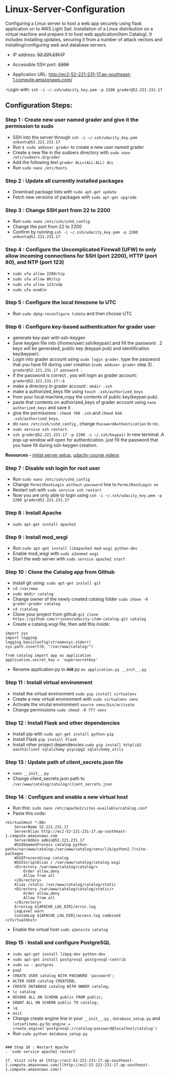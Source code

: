# Linux-Server-Configuration

Configuring a Linux server to host a web app securely using flask application on to AWS Light Sail. Installation of a Linux distribution on a virtual machine and prepare it to host web application(Item Catalog). It includes installing updates, securing it from a number of attack vectors and installing/configuring web and database servers.

- IP address: ~~52.221.231.17~~

- Accessible SSH port: ~~2200~~

- Application URL: http://ec2-52-221-231-17.ap-southeast-1.compute.amazonaws.com/

-Login with: `ssh -i ~/.ssh/udacity_key.pem -p 2200 grader@52.221.231.17`

## Configuration Steps:
### Step 1 : Create new user named grader and give it the permission to sudo

  - SSH into the server through `ssh -i ~/.ssh/udacity_key.pem unbuntu@52.221.231.17`
  - Run `$ sudo adduser grader` to create a new user named grader
  - Create a new file in the sudoers directory with `sudo nano /etc/sudoers.d/grader`
  - Add the following text `grader ALL=(ALL:ALL) ALL`
  - Run `sudo nano /etc/hosts`
   
### Step 2 : Update all currently installed packages
  - Download package lists with `sudo apt-get update`
  - Fetch new versions of packages with `sudo apt-get upgrade`

### Step 3 : Change SSH port from 22 to 2200
  - Run `sudo nano /etc/ssh/sshd_config`
  - Change the port from 22 to 2200
  - Confirm by running `ssh -i ~/.ssh/udacity_key.pem -p 2200 unbuntu@52.221.231.17`
  
### Step 4 : Configure the Uncomplicated Firewall (UFW) to only allow incoming connections for SSH (port 2200), HTTP (port 80), and NTP (port 123)
  - `sudo ufw allow 2200/tcp`
  - `sudo ufw allow 80/tcp`
  - `sudo ufw allow 123/udp`
  - `sudo ufw enable`
  
### Step 5 : Configure the local timezone to UTC
  - Run `sudo dpkg-reconfigure tzdata` and then choose UTC
 
### Step 6 : Configure key-based authentication for grader user
  - generate key-pair with ssh-keygen
  - Save keygen file into (/home/user/.ssh/keypair).and fill the password . 2 keys will be generated,  public key (keypair.pub) and       identification key(keypair).
  - Login into grader account using `sudo login grader`.  type the password that you have fill during user creation
    (`sudo adduser grader` step 3) .
    `grader@52.221.231.17 password :`
  - if the password is correct , you will login as grader account:
     `grader@52.221.231.17:~$`
  - make a directory in grader account : `mkdir .ssh`
  - make a authorized_keys file using `touch .ssh/authorized_keys`
  - from your local machine,copy the contents of public key(keypair.pub).
  - paste that contents on authorized_keys of grader account using `nano authorized_keys` and save it .
  - give the permissions : `chmod 700 .ssh`    and `chmod 644 .ssh/authorized_keys`.
  - do `nano /etc/ssh/sshd_config` , change `PasswordAuthentication` to  no .
  - `sudo service ssh restart`.
  -  `ssh grader@52.221.231.17 -p 2200 -i ~/.ssh/keypair` in new terminal .A pop-up window will open for authentication. just fill the      password that    you have fill during ssh-keygen creation.

  **Resources -** [initial server setup](https://www.digitalocean.com/community/tutorials/initial-server-setup-with-ubuntu-14-04),      [udacity course videos](https://classroom.udacity.com/nanodegrees/nd004/parts/00413454014/modules/357367901175461/lessons/4331066009/concepts/48010894750923#)

### Step 7 : Disable ssh login for root user
  - Run `sudo nano /etc/ssh/sshd_config`
  - Change `PermitRootLogin without-password` line to `PermitRootLogin no`
  - Restart ssh with `sudo service ssh restart`
  - Now you are only able to login using `ssh -i ~/.ssh/udacity_key.pem -p 2200 grader@52.221.231.17`
 
### Step 8 : Install Apache
  - `sudo apt-get install apache2`

### Step 9 : Install mod_wsgi
  - Run `sudo apt-get install libapache2-mod-wsgi python-dev`
  - Enable mod_wsgi with `sudo a2enmod wsgi`
  - Start the web server with `sudo service apache2 start`

  
### Step 10 : Clone the Catalog app from Github
  - Install git using: `sudo apt-get install git`
  - `cd /var/www`
  - `sudo mkdir catalog`
  - Change owner of the newly created catalog folder `sudo chown -R grader:grader catalog`
  - `cd /catalog`
  - Clone your project from github `git clone https://github.com/rrjoson/udacity-item-catalog.git catalog`
  - Create a catalog.wsgi file, then add this inside:
  ```
  import sys
  import logging
  logging.basicConfig(stream=sys.stderr)
  sys.path.insert(0, "/var/www/catalog/")
  
  from catalog import app as application
  application.secret_key = 'supersecretkey'
  ```
  - Rename application.py to __init__.py `mv application.py __init__.py`
  
### Step 11 : Install virtual environment
  - Install the virtual environment `sudo pip install virtualenv`
  - Create a new virtual environment with `sudo virtualenv venv`
  - Activate the virutal environment `source venv/bin/activate`
  - Change permissions `sudo chmod -R 777 venv`

### Step 12 : Install Flask and other dependencies
  - Install pip with `sudo apt-get install python-pip`
  - Install Flask `pip install Flask`
  - Install other project dependencies `sudo pip install httplib2 oauth2client sqlalchemy psycopg2 sqlalchemy_utils`

### Step 13 : Update path of client_secrets.json file
  - `nano __init__.py`
  - Change client_secrets.json path to `/var/www/catalog/catalog/client_secrets.json`
  
### Step 14 : Configure and enable a new virtual host
  - Run this: `sudo nano /etc/apache2/sites-available/catalog.conf`
  - Paste this code: 
  ```
  <VirtualHost *:80>
      ServerName 52.221.231.17
      ServerAlias http://ec2-52-221-231-17.ap-southeast-1.compute.amazonaws.com
      ServerAdmin admin@52.221.231.17
      WSGIDaemonProcess catalog python-path=/var/www/catalog:/var/www/catalog/venv/lib/python2.7/site-packages
      WSGIProcessGroup catalog
      WSGIScriptAlias / /var/www/catalog/catalog.wsgi
      <Directory /var/www/catalog/catalog/>
          Order allow,deny
          Allow from all
      </Directory>
      Alias /static /var/www/catalog/catalog/static
      <Directory /var/www/catalog/catalog/static/>
          Order allow,deny
          Allow from all
      </Directory>
      ErrorLog ${APACHE_LOG_DIR}/error.log
      LogLevel warn
      CustomLog ${APACHE_LOG_DIR}/access.log combined
  </VirtualHost>
  ```
  - Enable the virtual host `sudo a2ensite catalog`

### Step 15 : Install and configure PostgreSQL
  - `sudo apt-get install libpq-dev python-dev`
  - `sudo apt-get install postgresql postgresql-contrib`
  - `sudo su - postgres`
  - `psql`
  - `CREATE USER catalog WITH PASSWORD 'password';`
  - `ALTER USER catalog CREATEDB;`
  - `CREATE DATABASE catalog WITH OWNER catalog;`
  - `\c catalog`
  - `REVOKE ALL ON SCHEMA public FROM public;`
  - `GRANT ALL ON SCHEMA public TO catalog;`
  - `\q`
  - `exit`
  - Change create engine line in your `__init__.py` , `database_setup.py` and `lotsofitems.py` to: 
  `engine = create_engine('postgresql://catalog:password@localhost/catalog')`
  - Run `sudo python database_setup.py`
  
  ```
  
### Step 16 : Restart Apache 
  - `sudo service apache2 restart`
  
17. Visit site at [http://ec2-52-221-231-17.ap-southeast-1.compute.amazonaws.com/](http://ec2-52-221-231-17.ap-southeast-1.compute.amazonaws.com/)
